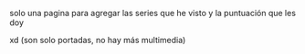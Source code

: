 solo una pagina para agregar las series que he visto y la puntuación que les doy







xd
(son solo portadas, no hay más multimedia)
